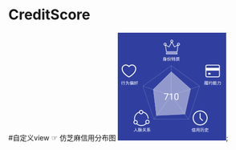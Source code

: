 # CreditScore
#自定义view ☞ 仿芝麻信用分布图
![image](https://github.com/gh7800/CreditScore/blob/master/%E8%8A%9D%E9%BA%BB%E4%BF%A1%E7%94%A8%E5%88%86%E9%9B%B7%E8%BE%BE%E5%9B%BE/src/main/java/com/wangs/sesamecreditscore/imagefolder/20170624175652.png);
